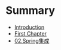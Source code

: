 # Summary

* [Introduction](README.md)
* [First Chapter](chapter1.md)
* [02.Spring集成](02springji-cheng.md)

